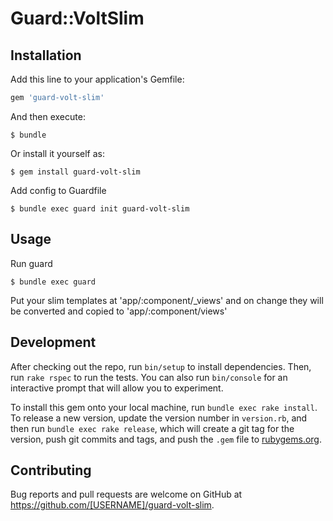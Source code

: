 # Guard::VoltSlim


## Installation

Add this line to your application's Gemfile:

```ruby
gem 'guard-volt-slim'
```

And then execute:

    $ bundle

Or install it yourself as:

    $ gem install guard-volt-slim

Add config to Guardfile

    $ bundle exec guard init guard-volt-slim
    
## Usage

Run guard

    $ bundle exec guard

Put your slim templates at 'app/:component/_views' and on change they will be converted and copied to 'app/:component/views'

## Development

After checking out the repo, run `bin/setup` to install dependencies. Then, run `rake rspec` to run the tests. You can also run `bin/console` for an interactive prompt that will allow you to experiment.

To install this gem onto your local machine, run `bundle exec rake install`. To release a new version, update the version number in `version.rb`, and then run `bundle exec rake release`, which will create a git tag for the version, push git commits and tags, and push the `.gem` file to [rubygems.org](https://rubygems.org).

## Contributing

Bug reports and pull requests are welcome on GitHub at https://github.com/[USERNAME]/guard-volt-slim.


